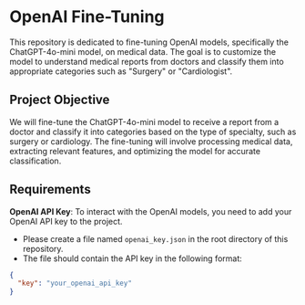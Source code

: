 # OpenAI Fine-Tuning

This repository is dedicated to fine-tuning OpenAI models, specifically the ChatGPT-4o-mini model, on medical data. The goal is to customize the model to understand medical reports from doctors and classify them into appropriate categories such as "Surgery" or "Cardiologist".

## Project Objective

We will fine-tune the ChatGPT-4o-mini model to receive a report from a doctor and classify it into categories based on the type of specialty, such as surgery or cardiology. The fine-tuning will involve processing medical data, extracting relevant features, and optimizing the model for accurate classification.

## Requirements
**OpenAI API Key**: To interact with the OpenAI models, you need to add your OpenAI API key to the project.
   
   - Please create a file named `openai_key.json` in the root directory of this repository.
   - The file should contain the API key in the following format:

   ```json
   {
     "key": "your_openai_api_key"
   }
